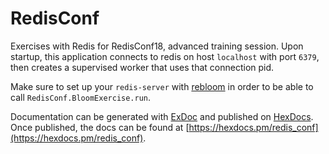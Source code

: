 # RedisConf

Exercises with Redis for RedisConf18, advanced training session. Upon startup,
this application connects to redis on host `localhost` with port `6379`, then
creates a supervised worker that uses that connection pid.

Make sure to set up your `redis-server` with [rebloom](https://github.com/RedisLabsModules/rebloom)
in order to be able to call `RedisConf.BloomExercise.run`.

Documentation can be generated with [ExDoc](https://github.com/elixir-lang/ex_doc)
and published on [HexDocs](https://hexdocs.pm). Once published, the docs can
be found at [https://hexdocs.pm/redis_conf](https://hexdocs.pm/redis_conf).
